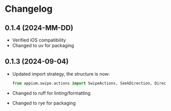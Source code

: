 # Changelog

## 0.1.4 (2024-MM-DD)

- Verified iOS compatibility
- Changed to uv for packaging

## 0.1.3 (2024-09-04)

- Updated import strategy, the structure is now:  

    ```python
    from appium.swipe.actions import SwipeActions, SeekDirection, Direction
    ```

- Changed to ruff for linting/formatting
- Changed to rye for packaging
